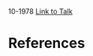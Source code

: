 

10-1978
[Link to Talk](https://www.churchofjesuschrist.org/study/general-conference/1978/10/sunday-afternoon-session?lang=eng)



# References
